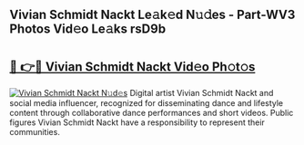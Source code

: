 ## Vivian Schmidt Nackt Le𝚊k𝚎d N𝚞𝚍es - Part-WV3 Photos Vid𝚎o Le𝚊ks rsD9b

# <h2><a href="http://fb39dw.evod.top/?m=Vivian+Schmidt+Nackt">🔗 👉🔴 Vivian Schmidt Nackt Vid𝚎o Ph𝚘t𝚘s</a></h2>

[![Vivian Schmidt Nackt N𝚞d𝚎s](https://i.imgur.com/8V9OHl7.gif)](http://fb39dw.evod.top/?m=Vivian+Schmidt+Nackt)
Digital artist Vivian Schmidt Nackt and social media influencer, recognized for disseminating dance and lifestyle content through collaborative dance performances and short videos. Public figures Vivian Schmidt Nackt have a responsibility to represent their communities. 
